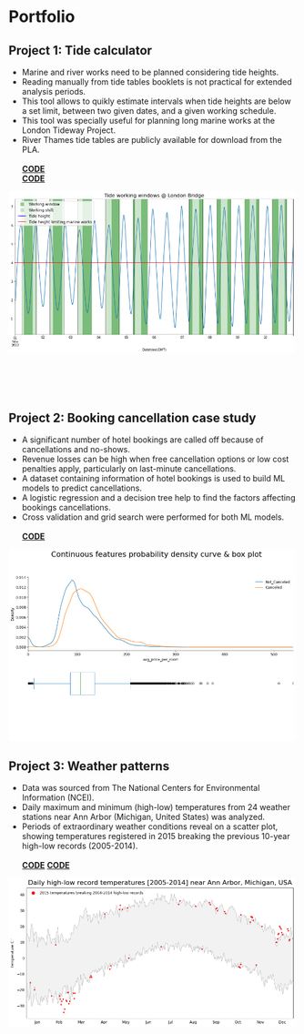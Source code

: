 # Portfolio

## Project 1: Tide calculator
* Marine and river works need to be planned considering tide heights.
* Reading manually from tide tables booklets is not practical for extended analysis periods.
* This tool allows to quikly estimate intervals when tide heights are below a set limit, between two given dates, and a given working schedule.
* This tool was specially useful for planning long marine works at the London Tideway Project.
* River Thames tide tables are publicly available for download from the PLA.<br /><br />
**[CODE](https://github.com/FranciscoGabrielMiranda/Tide_predictions/blob/main/Tide_predictions.ipynb)**<br />
**[CODE](https://nbviewer.org/gist/FranciscoGabrielMiranda/caabd43e1f2fd6ce4a84ea27c33be264#8)**


![](/images/tide_predictions_image.png)
<br />
<br />
<br />
<br />
<br />
## Project 2: Booking cancellation case study
* A significant number of hotel bookings are called off because of cancellations and no-shows.
* Revenue losses can be high when free cancellation options or low cost penalties apply, particularly on last-minute cancellations. 
* A dataset containing information of hotel bookings is used to build ML models to predict cancellations.
* A logistic regression and a decision tree help to find the factors affecting bookings cancellations.
* Cross validation and grid search were performed for both ML models.<br /><br />
**[CODE](https://github.com/FranciscoGabrielMiranda/Hotel_bookings_cancellations/blob/main/Booking%20Cancellation%20Case%20Study.ipynb)**


![](/images/booking_case_study_image.png)
## Project 3: Weather patterns
*  Data was sourced from The National Centers for Environmental Information (NCEI).
*  Daily maximum and minimum (high-low) temperatures from 24 weather stations near Ann Arbor (Michigan, United States) was analyzed.
*  Periods of extraordinary weather conditions reveal on a scatter plot, showing temperatures registered in 2015 breaking the previous 10-year high-low records (2005-2014).<br /><br />
**[CODE](https://github.com/FranciscoGabrielMiranda/Weather_patterns/blob/main/Weather%20Patterns.ipynb)**
**[CODE](https://nbviewer.org/gist/FranciscoGabrielMiranda/61f708a5b9f46d12c021a0209fdcfadf)**


![](/images/weather_patterns_image_1.png)
